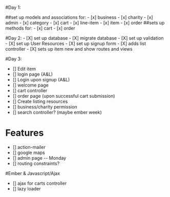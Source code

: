 #Day 1:

##set up models and associations for:
	- [x] business
	- [x] charity
	- [x] admin
	- [x] category
	- [x] cart
	- [x] line-item
	- [x] item
	- [x] order
##sets up methods for:
	- [x] cart
	- [x] order

#Day 2:
	- [X] set up database
	- [X] migrate database
	- [X] set up validation
	- [X] set up User Resources
	- [X] set up signup form
	- [X] adds list controller
	- [X] sets up item new and show routes and views

#Day 3:

- [] Edit item
- [] login page (A&L)
- [] Login upon signup (A&L)
- [] welcome page
- [] cart controller
- [] order page (upon successful cart submission)
- [] Create listing resources
- [] business/charity permission
- [] search controller? (maybe ember week)

# Features
- [] action-mailer
- [] google maps
- [] admin page -- Monday
- [] routing constraints?

#Ember & Javascript/Ajax
- [] ajax for carts controller
- [] lazy loader
